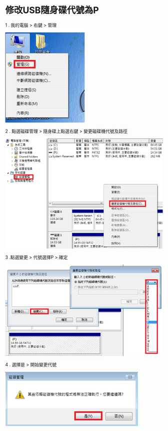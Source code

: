 # 修改USB隨身碟代號為P

1 . 我的電腦 &gt; 右鍵 &gt; 管理

![](../.gitbook/assets/image%20%282%29.png)

2 . 點選磁碟管理 &gt; 隨身碟上點選右鍵 &gt; 變更磁碟機代號及路徑

![](../.gitbook/assets/image%20%2814%29.png)

3 .點選變更 &gt; 代號選擇P &gt; 確定

![](../.gitbook/assets/image%20%2821%29.png)

4 . 選擇是 &gt; 開始變更代號

![](../.gitbook/assets/image%20%287%29.png)

